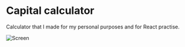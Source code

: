 # Capital calculator

Calculator that I made for my personal purposes and for React practise.

![Screen](https://i.gyazo.com/959149388a3cdb49dd8b7093b1b98069.png)